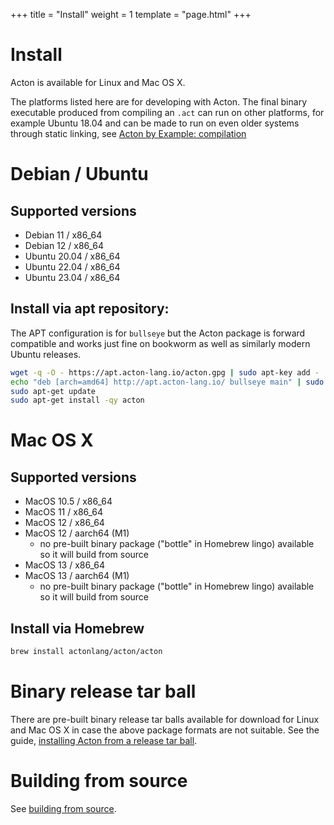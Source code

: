 +++
title = "Install"
weight = 1
template = "page.html"
+++

# Install

Acton is available for Linux and Mac OS X.

The platforms listed here are for developing with Acton. The final binary executable produced from compiling an `.act` can run on other platforms, for example Ubuntu 18.04 and can be made to run on even older systems through static linking, see [Acton by Example: compilation](https://www.acton-lang.org/learn/acton-by-example/compilation.html)

# Debian / Ubuntu

## Supported versions
- Debian 11 / x86_64
- Debian 12 / x86_64
- Ubuntu 20.04 / x86_64
- Ubuntu 22.04 / x86_64
- Ubuntu 23.04 / x86_64

## Install via apt repository:

The APT configuration is for `bullseye` but the Acton package is forward compatible and works just fine on bookworm as well as similarly modern Ubuntu releases.
```sh
wget -q -O - https://apt.acton-lang.io/acton.gpg | sudo apt-key add -
echo "deb [arch=amd64] http://apt.acton-lang.io/ bullseye main" | sudo tee /etc/apt/sources.list.d/acton.list
sudo apt-get update
sudo apt-get install -qy acton
```


# Mac OS X

## Supported versions
- MacOS 10.5 / x86_64
- MacOS 11 / x86_64
- MacOS 12 / x86_64
- MacOS 12 / aarch64 (M1)
  - no pre-built binary package ("bottle" in Homebrew lingo) available so it will build from source
- MacOS 13 / x86_64
- MacOS 13 / aarch64 (M1)
  - no pre-built binary package ("bottle" in Homebrew lingo) available so it will build from source


## Install via Homebrew
```sh
brew install actonlang/acton/acton
```


# Binary release tar ball

There are pre-built binary release tar balls available for download for Linux
and Mac OS X in case the above package formats are not suitable. See the guide,
[installing Acton from a release tar ball](from-tar-ball).


# Building from source

See [building from source](from-source).
